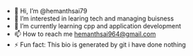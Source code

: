 - 👋 Hi, I’m @hemanthsai79
- 👀 I’m interested in learing tech and managing buisness
- 🌱 I’m currently learning cpp and application development
- 📫 How to reach me hemanthsai964@gmail.com
- ⚡ Fun fact: This bio is generated by git i have done nothing 

<!---
hemanthsai79/hemanthsai79 is a ✨ special ✨ repository because its `README.md` (this file) appears on your GitHub profile.
You can click the Preview link to take a look at your changes.
--->
